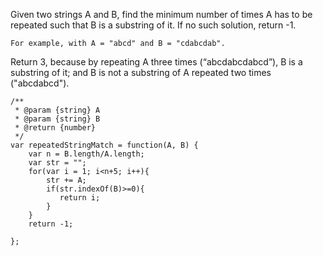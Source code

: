Given two strings A and B, find the minimum number of times A has to be repeated such that B is a substring of it. If no such solution, return -1.

`For example, with A = "abcd" and B = "cdabcdab".`

Return 3, because by repeating A three times (“abcdabcdabcd”), B is a substring of it; and B is not a substring of A repeated two times ("abcdabcd").
```
/**
 * @param {string} A
 * @param {string} B
 * @return {number}
 */
var repeatedStringMatch = function(A, B) {
    var n = B.length/A.length;
    var str = "";
    for(var i = 1; i<n+5; i++){
        str += A;
        if(str.indexOf(B)>=0){
           return i;
        }
    }
    return -1;

};
```
